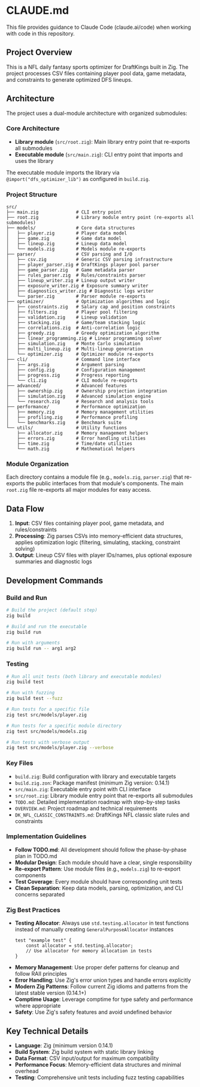 # CLAUDE.md

This file provides guidance to Claude Code (claude.ai/code) when working with code in this repository.

## Project Overview

This is a NFL daily fantasy sports optimizer for DraftKings built in Zig. The project processes CSV files containing player pool data, game metadata, and constraints to generate optimized DFS lineups.

## Architecture

The project uses a dual-module architecture with organized submodules:

### Core Architecture
- **Library module** (`src/root.zig`): Main library entry point that re-exports all submodules
- **Executable module** (`src/main.zig`): CLI entry point that imports and uses the library

The executable module imports the library via `@import("dfs_optimizer_lib")` as configured in `build.zig`.

### Project Structure
```
src/
├── main.zig              # CLI entry point
├── root.zig              # Library module entry point (re-exports all submodules)
├── models/               # Core data structures
│   ├── player.zig        # Player data model
│   ├── game.zig          # Game data model
│   ├── lineup.zig        # Lineup data model
│   └── models.zig        # Models module re-exports
├── parser/               # CSV parsing and I/O
│   ├── csv.zig           # Generic CSV parsing infrastructure
│   ├── player_parser.zig # DraftKings player pool parser
│   ├── game_parser.zig   # Game metadata parser
│   ├── rules_parser.zig  # Rules/constraints parser
│   ├── lineup_writer.zig # Lineup output writer
│   ├── exposure_writer.zig # Exposure summary writer
│   ├── diagnostics_writer.zig # Diagnostic logs writer
│   └── parser.zig        # Parser module re-exports
├── optimizer/            # Optimization algorithms and logic
│   ├── constraints.zig   # Salary cap and position constraints
│   ├── filters.zig       # Player pool filtering
│   ├── validation.zig    # Lineup validation
│   ├── stacking.zig      # Game/team stacking logic
│   ├── correlations.zig  # Anti-correlation logic
│   ├── greedy.zig        # Greedy optimization algorithm
│   ├── linear_programming.zig # Linear programming solver
│   ├── simulation.zig    # Monte Carlo simulation
│   ├── multi_lineup.zig  # Multi-lineup generation
│   └── optimizer.zig     # Optimizer module re-exports
├── cli/                  # Command line interface
│   ├── args.zig          # Argument parsing
│   ├── config.zig        # Configuration management
│   ├── progress.zig      # Progress reporting
│   └── cli.zig           # CLI module re-exports
├── advanced/             # Advanced features
│   ├── ownership.zig     # Ownership projection integration
│   ├── simulation.zig    # Advanced simulation engine
│   └── research.zig      # Research and analysis tools
├── performance/          # Performance optimization
│   ├── memory.zig        # Memory management utilities
│   ├── profiling.zig     # Performance profiling
│   └── benchmarks.zig    # Benchmark suite
└── utils/                # Utility functions
    ├── allocator.zig     # Memory management helpers
    ├── errors.zig        # Error handling utilities
    ├── time.zig          # Time/date utilities
    └── math.zig          # Mathematical helpers
```

### Module Organization
Each directory contains a module file (e.g., `models.zig`, `parser.zig`) that re-exports the public interfaces from that module's components. The main `root.zig` file re-exports all major modules for easy access.

## Data Flow

1. **Input**: CSV files containing player pool, game metadata, and rules/constraints
2. **Processing**: Zig parses CSVs into memory-efficient data structures, applies optimization logic (filtering, simulating, stacking, constraint solving)
3. **Output**: Lineup CSV files with player IDs/names, plus optional exposure summaries and diagnostic logs

## Development Commands

### Build and Run
```bash
# Build the project (default step)
zig build

# Build and run the executable
zig build run

# Run with arguments
zig build run -- arg1 arg2
```

### Testing
```bash
# Run all unit tests (both library and executable modules)
zig build test

# Run with fuzzing
zig build test --fuzz

# Run tests for a specific file
zig test src/models/player.zig

# Run tests for a specific module directory
zig test src/models/models.zig

# Run tests with verbose output
zig test src/models/player.zig --verbose
```

### Key Files
- `build.zig`: Build configuration with library and executable targets
- `build.zig.zon`: Package manifest (minimum Zig version: 0.14.1)
- `src/main.zig`: Executable entry point with CLI interface
- `src/root.zig`: Library module entry point that re-exports all submodules
- `TODO.md`: Detailed implementation roadmap with step-by-step tasks
- `OVERVIEW.md`: Project roadmap and technical requirements
- `DK_NFL_CLASSIC_CONSTRAINTS.md`: DraftKings NFL classic slate rules and constraints

### Implementation Guidelines
- **Follow TODO.md**: All development should follow the phase-by-phase plan in TODO.md
- **Modular Design**: Each module should have a clear, single responsibility
- **Re-export Pattern**: Use module files (e.g., `models.zig`) to re-export components
- **Test Coverage**: Every module should have corresponding unit tests
- **Clean Separation**: Keep data models, parsing, optimization, and CLI concerns separated

### Zig Best Practices
- **Testing Allocator**: Always use `std.testing.allocator` in test functions instead of manually creating `GeneralPurposeAllocator` instances
  ```zig
  test "example test" {
      const allocator = std.testing.allocator;
      // Use allocator for memory allocation in tests
  }
  ```
- **Memory Management**: Use proper defer patterns for cleanup and follow RAII principles
- **Error Handling**: Use Zig's error union types and handle errors explicitly
- **Modern Zig Patterns**: Follow current Zig idioms and patterns from the latest stable version (0.14.1+)
- **Comptime Usage**: Leverage comptime for type safety and performance where appropriate
- **Safety**: Use Zig's safety features and avoid undefined behavior

## Key Technical Details

- **Language**: Zig (minimum version 0.14.1)
- **Build System**: Zig build system with static library linking
- **Data Format**: CSV input/output for maximum compatibility
- **Performance Focus**: Memory-efficient data structures and minimal overhead
- **Testing**: Comprehensive unit tests including fuzz testing capabilities
